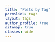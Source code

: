 ```yaml
---
title: "Posts by Tag"
permalink: tags
layout: tags
author_profile: true
sitemap: true
classes: wide
---
```


